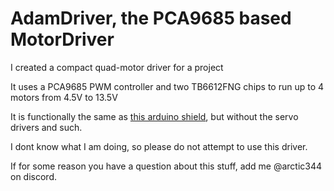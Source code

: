 # AdamDriver, the PCA9685 based MotorDriver
I created a compact quad-motor driver for a project

It uses a PCA9685 PWM controller and two TB6612FNG chips to run up to 4 motors from 4.5V to 13.5V

It is functionally the same as [this arduino shield](https://learn.adafruit.com/adafruit-motor-shield-v2-for-arduino/overview), but without the servo drivers and such.

I dont know what I am doing, so please do not attempt to use this driver.

If for some reason you have a question about this stuff, add me @arctic344 on discord.
